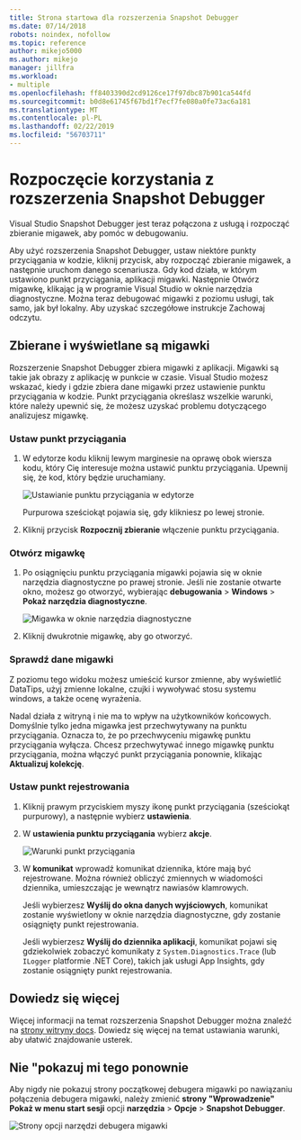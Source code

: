 ```yaml
---
title: Strona startowa dla rozszerzenia Snapshot Debugger
ms.date: 07/14/2018
robots: noindex, nofollow
ms.topic: reference
author: mikejo5000
ms.author: mikejo
manager: jillfra
ms.workload:
- multiple
ms.openlocfilehash: ff8403390d2cd9126ce17f97dbc87b901ca544fd
ms.sourcegitcommit: b0d8e61745f67bd1f7ecf7fe080a0fe73ac6a181
ms.translationtype: MT
ms.contentlocale: pl-PL
ms.lasthandoff: 02/22/2019
ms.locfileid: "56703711"
---
```

# <a name="getting-started-with-the-snapshot-debugger"></a>Rozpoczęcie korzystania z rozszerzenia Snapshot Debugger

Visual Studio Snapshot Debugger jest teraz połączona z usługą i rozpocząć zbieranie migawek, aby pomóc w debugowaniu.

Aby użyć rozszerzenia Snapshot Debugger, ustaw niektóre punkty przyciągania w kodzie, kliknij przycisk, aby rozpocząć zbieranie migawek, a następnie uruchom danego scenariusza. Gdy kod działa, w którym ustawiono punkt przyciągania, aplikacji migawki. Następnie Otwórz migawkę, klikając ją w programie Visual Studio w oknie narzędzia diagnostyczne. Można teraz debugować migawki z poziomu usługi, tak samo, jak był lokalny. Aby uzyskać szczegółowe instrukcje Zachowaj odczytu.

## <a name="collect-and-view-snapshots"></a>Zbierane i wyświetlane są migawki

Rozszerzenie Snapshot Debugger zbiera migawki z aplikacji. Migawki są takie jak obrazy z aplikację w punkcie w czasie. Visual Studio możesz wskazać, kiedy i gdzie zbiera dane migawki przez ustawienie punktu przyciągania w kodzie. Punkt przyciągania określasz wszelkie warunki, które należy upewnić się, że możesz uzyskać problemu dotyczącego analizujesz migawkę.

### <a name="set-a-snappoint"></a>Ustaw punkt przyciągania

1. W edytorze kodu kliknij lewym marginesie na oprawę obok wiersza kodu, który Cię interesuje można ustawić punktu przyciągania. Upewnij się, że kod, który będzie uruchamiany.

    ![Ustawianie punktu przyciągania w edytorze](../media/snapshot-startpage-set-snappoint.png)

    Purpurowa sześciokąt pojawia się, gdy klikniesz po lewej stronie.

2. Kliknij przycisk **Rozpocznij zbieranie** włączenie punktu przyciągania.

### <a name="open-a-snapshot"></a>Otwórz migawkę

1. Po osiągnięciu punktu przyciągania migawki pojawia się w oknie narzędzia diagnostyczne po prawej stronie. Jeśli nie zostanie otwarte okno, możesz go otworzyć, wybierając **debugowania** > **Windows** > **Pokaż narzędzia diagnostyczne**.

    ![Migawka w oknie narzędzia diagnostyczne](../media/snapshot-startpage-diagsession-window.png)

2. Kliknij dwukrotnie migawkę, aby go otworzyć.

### <a name="inspect-snapshot-data"></a>Sprawdź dane migawki

Z poziomu tego widoku możesz umieścić kursor zmienne, aby wyświetlić DataTips, użyj zmienne lokalne, czujki i wywoływać stosu systemu windows, a także ocenę wyrażenia.

Nadal działa z witryną i nie ma to wpływ na użytkowników końcowych. Domyślnie tylko jedna migawka jest przechwytywany na punktu przyciągania. Oznacza to, że po przechwyceniu migawkę punktu przyciągania wyłącza. Chcesz przechwytywać innego migawkę punktu przyciągania, można włączyć punkt przyciągania ponownie, klikając **Aktualizuj kolekcję**.

### <a name="set-a-logpoint"></a>Ustaw punkt rejestrowania

1. Kliknij prawym przyciskiem myszy ikonę punkt przyciągania (sześciokąt purpurowy), a następnie wybierz **ustawienia**.

2. W **ustawienia punktu przyciągania** wybierz **akcje**.

    ![Warunki punkt przyciągania](../media/snapshot-startpage-logpoint.png)

3. W **komunikat** wprowadź komunikat dziennika, które mają być rejestrowane. Można również obliczyć zmiennych w wiadomości dziennika, umieszczając je wewnątrz nawiasów klamrowych.

    Jeśli wybierzesz **Wyślij do okna danych wyjściowych**, komunikat zostanie wyświetlony w oknie narzędzia diagnostyczne, gdy zostanie osiągnięty punkt rejestrowania.

    Jeśli wybierzesz **Wyślij do dziennika aplikacji**, komunikat pojawi się gdziekolwiek zobaczyć komunikaty z `System.Diagnostics.Trace` (lub `ILogger` platformie .NET Core), takich jak usługi App Insights, gdy zostanie osiągnięty punkt rejestrowania.

## <a name="learn-more"></a>Dowiedz się więcej

Więcej informacji na temat rozszerzenia Snapshot Debugger można znaleźć na [strony witryny docs](../debug-live-azure-applications.md). Dowiedz się więcej na temat ustawiania warunki, aby ułatwić znajdowanie usterek.

## <a name="dont-show-me-this-again"></a>Nie "pokazuj mi tego ponownie

Aby nigdy nie pokazuj strony początkowej debugera migawki po nawiązaniu połączenia debugera migawki, należy zmienić **strony "Wprowadzenie" Pokaż w menu start sesji** opcji **narzędzia**  >   **Opcje** > **Snapshot Debugger**.

![Strony opcji narzędzi debugera migawki](../media/snapshot-startpage-tools-options.png)

